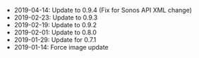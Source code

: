 - 2019-04-14: Update to 0.9.4 (Fix for Sonos API XML change)
- 2019-02-23: Update to 0.9.3
- 2019-02-19: Update to 0.9.2
- 2019-02-01: Update to 0.8.0
- 2019-01-29: Update for 0.7.1
- 2019-01-14: Force image update
